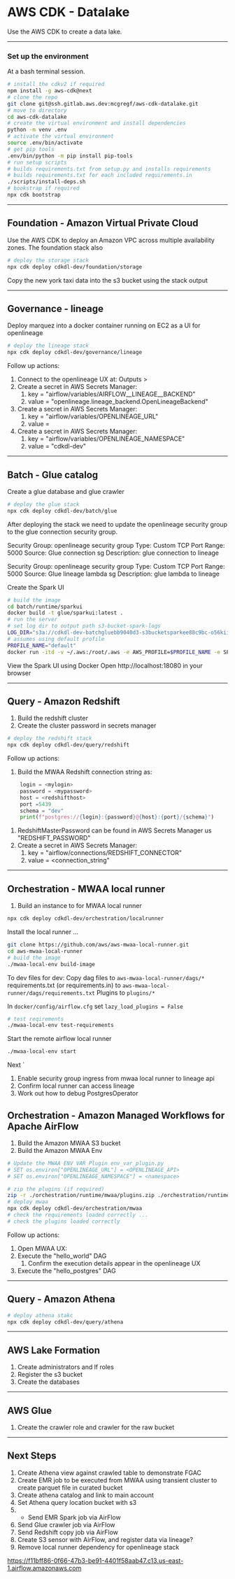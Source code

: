 # AWS CDK - Datalake
 
Use the AWS CDK to create a data lake.

-----
### Set up the environment

At a bash terminal session.

```bash
# install the cdkv2 if required
npm install -g aws-cdk@next
# clone the repo
git clone git@ssh.gitlab.aws.dev:mcgregf/aws-cdk-datalake.git
# move to directory
cd aws-cdk-datalake
# create the virtual environment and install dependencies
python -m venv .env
# activate the virtual environment
source .env/bin/activate
# get pip tools
.env/bin/python -m pip install pip-tools
# run setup scripts
# builds requirements.txt from setup.py and installs requirements
# builds requirements.txt for each included requirements.in
./scripts/install-deps.sh
# bookstrap if required
npx cdk bootstrap
```
-----

## Foundation - Amazon Virtual Private Cloud

Use the AWS CDK to deploy an Amazon VPC across multiple availability zones.
The foundation stack also 

```bash
# deploy the storage stack
npx cdk deploy cdkdl-dev/foundation/storage
```

Copy the new york taxi data into the s3 bucket using the stack output <nytaxicopy> 

-----

## Governance - lineage

Deploy marquez into a docker container running on EC2 as a UI for openlineage

```bash
# deploy the lineage stack
npx cdk deploy cdkdl-dev/governance/lineage
```

Follow up actions:
1. Connect to the openlineage UX at: Outputs > <LineageUI>
2. Create a secret in AWS Secrets Manager:
    1. key = "airflow/variables/AIRFLOW__LINEAGE__BACKEND"
    2. value = "openlineage.lineage_backend.OpenLineageBackend"
3. Create a secret in AWS Secrets Manager:
    1. key = "airflow/variables/OPENLINEAGE_URL"
    2. value = <OpenlineageAPI>
4. Create a secret in AWS Secrets Manager:
    1. key = "airflow/variables/OPENLINEAGE_NAMESPACE"
    2. value = "cdkdl-dev"

-----

## Batch - Glue catalog

Create a glue database and glue crawler

```bash
# deploy the glue stack
npx cdk deploy cdkdl-dev/batch/glue
```

After deploying the stack we need to update the openlineage security group to the glue connection security group.  

Security Group: openlineage security group
Type: Custom TCP
Port Range: 5000
Source: Glue connection sg
Description: glue connection to lineage 

Security Group: openlineage security group
Type: Custom TCP
Port Range: 5000
Source: Glue lineage lambda sg
Description: glue lambda to lineage 

Create the Spark UI
```bash
# build the image
cd batch/runtime/sparkui
docker build -t glue/sparkui:latest . 
# run the server
# set log dir to output path s3-bucket-spark-logs
LOG_DIR="s3a://cdkdl-dev-batchgluebb9040d3-s3bucketsparkee88c9bc-o56kii9tg57f/logs/"
# assumes using default profile
PROFILE_NAME="default"
docker run -itd -v ~/.aws:/root/.aws -e AWS_PROFILE=$PROFILE_NAME -e SPARK_HISTORY_OPTS="$SPARK_HISTORY_OPTS -Dspark.history.fs.logDirectory=$LOG_DIR  -Dspark.hadoop.fs.s3a.aws.credentials.provider=com.amazonaws.auth.DefaultAWSCredentialsProviderChain" -p 18080:18080 glue/sparkui:latest "/opt/spark/bin/spark-class org.apache.spark.deploy.history.HistoryServer"
```

View the Spark UI using Docker
Open http://localhost:18080 in your browser


-----

## Query - Amazon Redshift

1. Build the redshift cluster
2. Create the cluster password in secrets manager

```bash
# deploy the redshift stack
npx cdk deploy cdkdl-dev/query/redshift
```

Follow up actions:
1. Build the MWAA Redshift connection string as:
```python
    login = <mylogin>
    password = <mypassword>
    host = <redshifthost>
    port =5439
    schema = "dev"
    print(f"postgres://{login}:{password}@{host}:{port}/{schema}")
```
   1. RedshiftMasterPassword can be found in AWS Secrets Manager us "REDSHIFT_PASSWORD" 
3. Create a secret in AWS Secrets Manager:
    1. key = "airflow/connections/REDSHIFT_CONNECTOR"
    2. value = <connection_string"

-----

## Orchestration - MWAA local runner 

1. Build an instance to for MWAA local runner 

```bash
npx cdk deploy cdkdl-dev/orchestration/localrunner
```

Install the local runner ...

```bash
git clone https://github.com/aws/aws-mwaa-local-runner.git
cd aws-mwaa-local-runner
# build the image
./mwaa-local-env build-image
```

To dev files for dev:
Copy dag files to `aws-mwaa-local-runner/dags/*`
requirements.txt (or requirements.in) to `aws-mwaa-local-runner/dags/requirements.txt` 
Plugins to `plugins/*`

In `docker/config/airflow.cfg` set `lazy_load_plugins = False`

```bash
# test reqirements
./mwaa-local-env test-requirements
```

Start the remote airflow local runner

```bash
./mwaa-local-env start
```

Next
`
1. Enable security group ingress from mwaa local runner to lineage api
2. Confirm local runner can access lineage
3. Work out how to debug PostgresOperator


## Orchestration - Amazon Managed Workflows for Apache AirFlow

1. Build the Amazon MWAA S3 bucket
1. Build the Amazon MWAA Env

```bash
# Update the MWAA ENV VAR Plugin env_var_plugin.py
# SET os.environ["OPENLINEAGE_URL"] = <OPENLINEAGE_API>
# SET os.environ["OPENLINEAGE_NAMESPACE"] = <namespace>
```

```bash
# zip the plugins (if required)
zip -r ./orchestration/runtime/mwaa/plugins.zip ./orchestration/runtime/mwaa/plugins/
# deploy mwaa
npx cdk deploy cdkdl-dev/orchestration/mwaa
# check the requirements loaded correctly ...
# check the plugins loaded correctly
```

Follow up actions:
1. Open MWAA UX: <MWAAWebserverUrl>
2. Execute the "hello_world" DAG
    1. Confirm the execution details appear in the openlineage UX
2. Execute the "hello_postgres" DAG

-----

## Query - Amazon Athena

```bash
# deploy athena stakc
npx cdk deploy cdkdl-dev/query/athena
```

-----
## AWS Lake Formation

1. Create administrators and lf roles
1. Register the s3 bucket
1. Create the databases

-----
## AWS Glue

1. Create the crawler role and crawler for the raw bucket

-----
## Next Steps
1. Create Athena view against crawled table to demonstrate FGAC
1. Create EMR job to be executed from MWAA using transient cluster to create parquet file in curated bucket
7. Create athena catalog and link to main account
8. Set Athena query location bucket with s3
9. + Send EMR Spark job via AirFlow
11. Send Glue crawler job via AirFlow
12. Send Redshift copy job via AirFlow
13. Create S3 sensor with AirFlow, and register data via lineage?
14. Remove local runner dependency for openlineage stack

https://f11bff86-0f66-47b3-be91-4401f58aab47.c13.us-east-1.airflow.amazonaws.com
